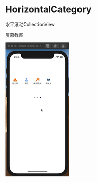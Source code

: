 # HorizontalCategory
水平滚动CollectionView

屏幕截图

![image](https://github.com/ziyilixin/HorizontalCategory/blob/HorizontalCategory/HorizontalCategory/HorizontalCategory/Picture/2.gif?raw=true)

